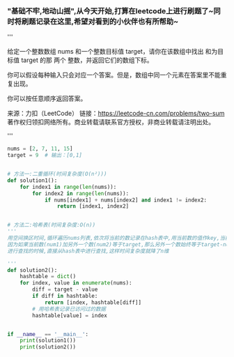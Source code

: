 
<BlogInfo id="1356" title="leetcode100题之两数之和" author="白日梦想猿" pv=0 read_times=0 pre_cost_time=43 category="leetcode100题" tag_list="['hash表']" create_time="2021.09.07 13:38:24.647749" update_time="2021.09.07 13:38:24" />

### "基础不牢,地动山摇",从今天开始,打算在leetcode上进行刷题了~同时将刷题记录在这里,希望对看到的小伙伴也有所帮助~
    
    
'''

给定一个整数数组 nums 和一个整数目标值 target，请你在该数组中找出 和为目标值 target  的那 两个 整数，并返回它们的数组下标。

你可以假设每种输入只会对应一个答案。但是，数组中同一个元素在答案里不能重复出现。

你可以按任意顺序返回答案。

来源：力扣（LeetCode）
链接：https://leetcode-cn.com/problems/two-sum
著作权归领扣网络所有。商业转载请联系官方授权，非商业转载请注明出处。

'''

```python
nums = [2, 7, 11, 15]
target = 9  # 输出：[0,1]


# 方法一:二重循环(时间复杂度(O(n²)))
def solution1():
    for index1 in range(len(nums)):
        for index2 in range(len(nums)):
            if nums[index1] + nums[index2] and index1 != index2:
                return [index1, index2]


# 方法二:哈希表(时间复杂度:O(n))
'''
用空间换区时间,循环遍历nums列表,依次将当前的数记录在hash表中,用当前数的值作key,当前数的索引作value;
因为如果当前数(num1)加另外一个数(num2)等于target,那么另外一个数始终等于target-num1,所以在对num2
进行查找的时候,直接从hash表中进行查找,这样时间复杂度就降了n维

'''
def solution2():
    hashtable = dict()
    for index, value in enumerate(nums):
        diff = target - value
        if diff in hashtable:
            return [index, hashtable[diff]]
        # 用哈希表记录已访问过的数据
        hashtable[value] = index


if __name__ == '__main__':
    print(solution1())
    print(solution2())

```


